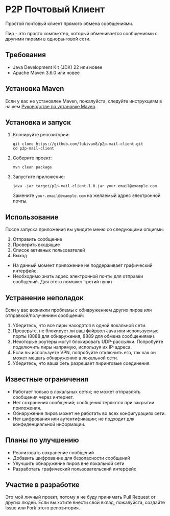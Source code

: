 # P2P Почтовый Клиент

Простой почтовый клиент прямого обмена сообщениями.

Пир - это просто компьютер, который обменивается сообщениями с другими пирами в одноранговой сети.

## Требования

- Java Development Kit (JDK) 22 или новее
- Apache Maven 3.6.0 или новее

## Установка Maven

Если у вас не установлен Maven, пожалуйста, следуйте инструкциям в нашем [Руководстве по установке Maven](MAVEN_INSTALL.md).

## Установка и запуск

1. Клонируйте репозиторий:
   ```
   git clone https://github.com/lukivan8/p2p-mail-client.git
   cd p2p-mail-client
   ```
2. Соберите проект:
   ```
   mvn clean package
   ```
3. Запустите приложение:
   ```
   java -jar target/p2p-mail-client-1.0.jar your.email@example.com
   ```
   Замените `your.email@example.com` на желаемый адрес электронной почты.

## Использование

После запуска приложения вы увидите меню со следующими опциями:
1. Отправить сообщение
2. Проверить входящие
3. Список активных пользователей
4. Выход

- На данный момент приложение не поддерживает графический интерфейс.
- Необходимо знать адрес электронной почты для отправки сообщений. Для этого поможет третий пункт

## Устранение неполадок

Если у вас возникли проблемы с обнаружением других пиров или отправкой/получением сообщений:

1. Убедитесь, что все пиры находятся в одной локальной сети.
2. Проверьте, не блокирует ли ваш файрвол Java или используемые порты (8888 для обнаружения, 8889 для обмена сообщениями).
3. Некоторые роутеры могут блокировать UDP-рассылки. Попробуйте подключить пиры напрямую, используя их IP-адреса.
4. Если вы используете VPN, попробуйте отключить его, так как он может мешать обнаружению в локальной сети.
5. Убедитесь, что ваша сеть разрешает пиринговые соединения.

## Известные ограничения

- Работает только в локальных сетях; не может отправлять сообщения через интернет.
- Нет сохранения сообщений; сообщения теряются при закрытии приложения.
- Обнаружение пиров может не работать во всех конфигурациях сети.
- Нет шифрования или аутентификации; не подходит для конфиденциальной информации.

## Планы по улучшению

- Реализовать сохранение сообщений
- Добавить шифрование для безопасности сообщений
- Улучшить обнаружение пиров вне локальной сети
- Разработать графический пользовательский интерфейс

## Участие в разработке

Это мой личный проект, потому я не буду принимать Pull Request от других людей. Если вы хотите внести свой вклад, пожалуйста, создайте Issue или Fork этого репозитория.
